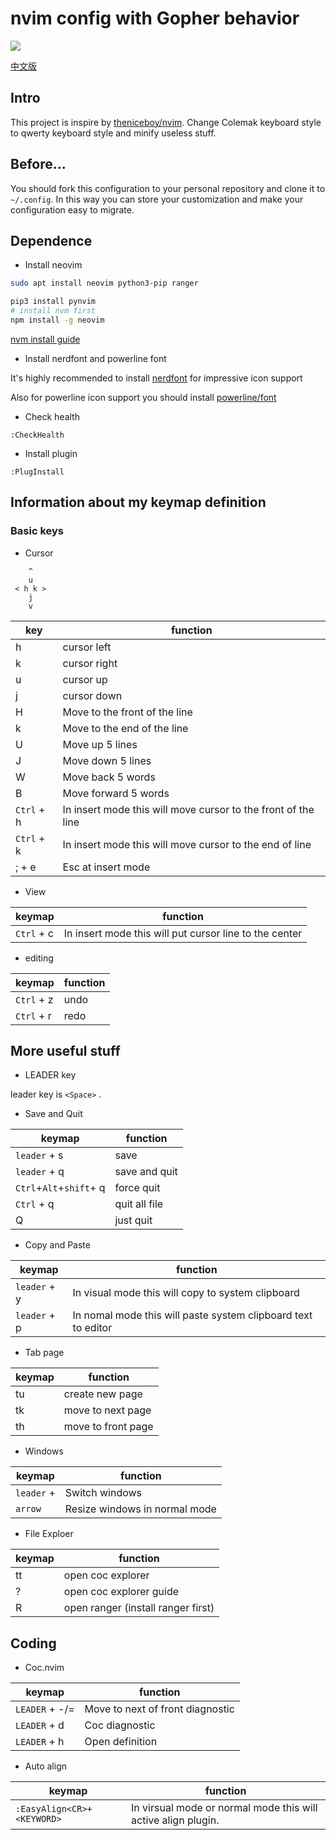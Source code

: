 # nvim config with Gopher behavior

![](https://cdn.jsdelivr.net/gh/Avimitin/PicStorage/pic/20210228180603.png)

[中文版](docs/README_CN.md)

## Intro

This project is inspire by [theniceboy/nvim](https://github.com/theniceboy/nvim). Change Colemak keyboard style to qwerty keyboard style and minify useless stuff.

## Before...

You should fork this configuration to your personal repository and clone it to `~/.config`. In this way you can store your customization and make your configuration easy to migrate.

## Dependence

- Install neovim

```bash
sudo apt install neovim python3-pip ranger

pip3 install pynvim
# install nvm first
npm install -g neovim
```

[nvm install guide](./docs/nodejs_install.md)

- Install nerdfont and powerline font

It's highly recommended to install [nerdfont](https://www.nerdfonts.com/font-downloads) for impressive icon support

Also for powerline icon support you should install [powerline/font](https://github.com/powerline/fonts)

- Check health

```vim
:CheckHealth
```

- Install plugin

```vim
:PlugInstall
```

## Information about my keymap definition

### Basic keys

- Cursor

```text
    ^
    u
 < h k >
    j
    v
```

| key | function |
| --- | -------- |
|  h  | cursor left |
|  k  | cursor right|
|  u  | cursor up   |
|  j  | cursor down |
|  H  | Move to the front of the line |
|  k  | Move to the end of the line   |
|  U  | Move up 5 lines |
|  J  | Move down 5 lines |
|  W  | Move back 5 words |
|  B  | Move forward 5 words |
| `Ctrl` + h | In insert mode this will move cursor to the front of the line |
| `Ctrl` + k | In insert mode this will move cursor to the end of line |
| ; + e | Esc at insert mode |

- View

| keymap | function |
| ------ | -------- |
| `Ctrl` + c | In insert mode this will put cursor line to the center |

- editing

| keymap | function |
| ------ | -------- |
| `Ctrl` + z | undo |
| `Ctrl` + r | redo |

## More useful stuff

- LEADER key

leader key is `<Space>` .

- Save and Quit

| keymap | function |
| ------ | -------- |
| `leader` + s | save |
| `leader` + q | save and quit |
| `Ctrl`+`Alt`+`shift`+ q | force quit |
| `Ctrl` + q | quit all file |
| Q | just quit |

- Copy and Paste

| keymap | function |
| ------ | -------- |
| `leader` + y | In visual mode this will copy to system clipboard |
| `leader` + p | In nomal mode this will paste system clipboard text to editor |

- Tab page

| keymap | function |
| ------ | -------- |
|   tu   | create new page |
|   tk   | move to next page |
|   th   | move to front page |

- Windows

| keymap | function |
| ------ | -------- |
| `leader` + <arrow> | Switch windows |
| `arrow` | Resize windows in normal mode |

- File Exploer

| keymap | function |
| ------ | -------- |
|   tt   | open coc explorer |
|   ?    | open coc explorer guide |
|   R    | open ranger (install ranger first) |

## Coding

- Coc.nvim

| keymap | function |
| ------ | -------- |
| `LEADER` + -/= | Move to next of front diagnostic |
| `LEADER` + d | Coc diagnostic |
| `LEADER` + h | Open definition |

- Auto align

| keymap | function |
| ------ | -------- |
| `:EasyAlign<CR>+<KEYWORD>`  | In virsual mode or normal mode this will active align plugin. |

